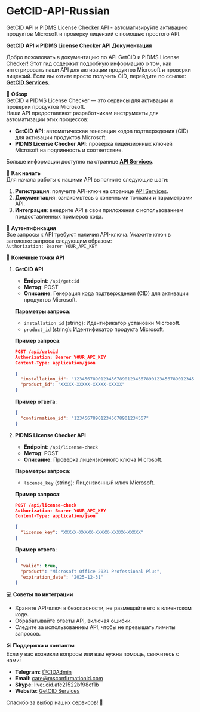 # GetCID-API-Russian
GetCID API и PIDMS License Checker API - автоматизируйте активацию продуктов Microsoft и проверку лицензий с помощью простого API.

**GetCID API и PIDMS License Checker API Документация**

Добро пожаловать в документацию по API GetCID и PIDMS License Checker! Этот гид содержит подробную информацию о том, как интегрировать наши API для активации продуктов Microsoft и проверки лицензий. Если вы хотите просто получить CID, перейдите по ссылке: **[GetCID Services](https://msconfirmationid.com/getcid-api/)**.

🌟 **Обзор**  
GetCID и PIDMS License Checker — это сервисы для активации и проверки продуктов Microsoft.  
Наши API предоставляют разработчикам инструменты для автоматизации этих процессов:  
- **GetCID API**: автоматическая генерация кодов подтверждения (CID) для активации продуктов Microsoft.  
- **PIDMS License Checker API**: проверка лицензионных ключей Microsoft на подлинность и соответствие.  

Больше информации доступно на странице **[API Services](https://msconfirmationid.com/getcid-api/)**.

🚀 **Как начать**  
Для начала работы с нашими API выполните следующие шаги:  
1. **Регистрация**: получите API-ключ на странице [API Services](https://msconfirmationid.com/getcid-api/).  
2. **Документация**: ознакомьтесь с конечными точками и параметрами API.  
3. **Интеграция**: внедрите API в свои приложения с использованием предоставленных примеров кода.  

🔑 **Аутентификация**  
Все запросы к API требуют наличия API-ключа. Укажите ключ в заголовке запроса следующим образом:  
`Authorization: Bearer YOUR_API_KEY`

📘 **Конечные точки API**  

1. **GetCID API**  
   - **Endpoint**: `/api/getcid`  
   - **Метод**: POST  
   - **Описание**: Генерация кода подтверждения (CID) для активации продуктов Microsoft.  

   **Параметры запроса**:  
   - `installation_id` (string): Идентификатор установки Microsoft.  
   - `product_id` (string): Идентификатор продукта Microsoft.  

   **Пример запроса**:  
   ```json
   POST /api/getcid
   Authorization: Bearer YOUR_API_KEY
   Content-Type: application/json

   {
     "installation_id": "123456789012345678901234567890123456789012345678901234567",
     "product_id": "XXXXX-XXXXX-XXXXX-XXXXX"
   }
   ```  

   **Пример ответа**:  
   ```json
   {
     "confirmation_id": "123456789012345678901234567"
   }
   ```

2. **PIDMS License Checker API**  
   - **Endpoint**: `/api/license-check`  
   - **Метод**: POST  
   - **Описание**: Проверка лицензионного ключа Microsoft.  

   **Параметры запроса**:  
   - `license_key` (string): Лицензионный ключ Microsoft.  

   **Пример запроса**:  
   ```json
   POST /api/license-check
   Authorization: Bearer YOUR_API_KEY
   Content-Type: application/json

   {
     "license_key": "XXXXX-XXXXX-XXXXX-XXXXX-XXXXX"
   }
   ```  

   **Пример ответа**:  
   ```json
   {
     "valid": true,
     "product": "Microsoft Office 2021 Professional Plus",
     "expiration_date": "2025-12-31"
   }
   ```

💻 **Советы по интеграции**  
- Храните API-ключ в безопасности, не размещайте его в клиентском коде.  
- Обрабатывайте ответы API, включая ошибки.  
- Следите за использованием API, чтобы не превышать лимиты запросов.  

🛠️ **Поддержка и контакты**  
Если у вас возникли вопросы или вам нужна помощь, свяжитесь с нами:  
- **Telegram**: [@CIDAdmin](https://t.me/CIDAdmin)  
- **Email**: [care@msconfirmationid.com](mailto:care@msconfirmationid.com)  
- **Skype**: live:.cid.afc21522bf98cf1b  
- **Website**: [GetCID Services](https://msconfirmationid.com/getcid-api/)  

Спасибо за выбор наших сервисов! 🚀
